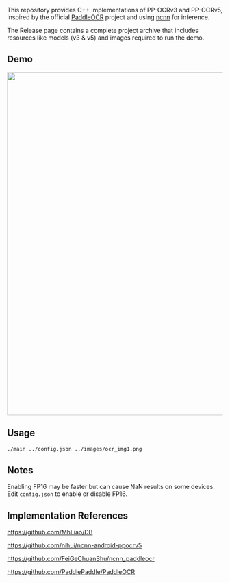 This repository provides C++ implementations of PP-OCRv3 and PP-OCRv5, inspired by the official [PaddleOCR](https://github.com/PaddlePaddle/PaddleOCR) project and using [ncnn](https://github.com/Tencent/ncnn) for inference.

The Release page contains a complete project archive that includes resources like models (v3 & v5) and images required to run the demo.

## Demo

<p align="center">
  <img src="https://cdn.jsdelivr.net/gh/Avafly/ImageHostingService@master/uPic/PixPin_2025-08-22_23-55-24.png" width = "800">
</p>

## Usage

```bash
./main ../config.json ../images/ocr_img1.png
```

## Notes

Enabling FP16 may be faster but can cause NaN results on some devices. Edit `config.json` to enable or disable FP16.

## Implementation References

https://github.com/MhLiao/DB

https://github.com/nihui/ncnn-android-ppocrv5

https://github.com/FeiGeChuanShu/ncnn_paddleocr

https://github.com/PaddlePaddle/PaddleOCR